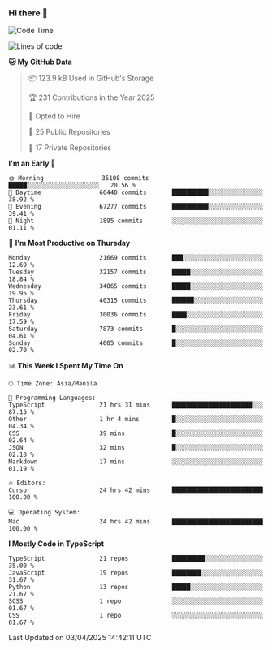 ### Hi there 👋

<!--START_SECTION:waka-->
![Code Time](http://img.shields.io/badge/Code%20Time-1%2C598%20hrs%2031%20mins-blue)

![Lines of code](https://img.shields.io/badge/From%20Hello%20World%20I%27ve%20Written-64.7%20million%20lines%20of%20code-blue)

**🐱 My GitHub Data** 

> 📦 123.9 kB Used in GitHub's Storage 
 > 
> 🏆 231 Contributions in the Year 2025
 > 
> 💼 Opted to Hire
 > 
> 📜 25 Public Repositories 
 > 
> 🔑 17 Private Repositories 
 > 
**I'm an Early 🐤** 

```text
🌞 Morning                35108 commits       █████░░░░░░░░░░░░░░░░░░░░   20.56 % 
🌆 Daytime                66440 commits       ██████████░░░░░░░░░░░░░░░   38.92 % 
🌃 Evening                67277 commits       ██████████░░░░░░░░░░░░░░░   39.41 % 
🌙 Night                  1895 commits        ░░░░░░░░░░░░░░░░░░░░░░░░░   01.11 % 
```
📅 **I'm Most Productive on Thursday** 

```text
Monday                   21669 commits       ███░░░░░░░░░░░░░░░░░░░░░░   12.69 % 
Tuesday                  32157 commits       █████░░░░░░░░░░░░░░░░░░░░   18.84 % 
Wednesday                34065 commits       █████░░░░░░░░░░░░░░░░░░░░   19.95 % 
Thursday                 40315 commits       ██████░░░░░░░░░░░░░░░░░░░   23.61 % 
Friday                   30036 commits       ████░░░░░░░░░░░░░░░░░░░░░   17.59 % 
Saturday                 7873 commits        █░░░░░░░░░░░░░░░░░░░░░░░░   04.61 % 
Sunday                   4605 commits        █░░░░░░░░░░░░░░░░░░░░░░░░   02.70 % 
```


📊 **This Week I Spent My Time On** 

```text
🕑︎ Time Zone: Asia/Manila

💬 Programming Languages: 
TypeScript               21 hrs 31 mins      ██████████████████████░░░   87.15 % 
Other                    1 hr 4 mins         █░░░░░░░░░░░░░░░░░░░░░░░░   04.34 % 
CSS                      39 mins             █░░░░░░░░░░░░░░░░░░░░░░░░   02.64 % 
JSON                     32 mins             █░░░░░░░░░░░░░░░░░░░░░░░░   02.18 % 
Markdown                 17 mins             ░░░░░░░░░░░░░░░░░░░░░░░░░   01.19 % 

🔥 Editors: 
Cursor                   24 hrs 42 mins      █████████████████████████   100.00 % 

💻 Operating System: 
Mac                      24 hrs 42 mins      █████████████████████████   100.00 % 
```

**I Mostly Code in TypeScript** 

```text
TypeScript               21 repos            █████████░░░░░░░░░░░░░░░░   35.00 % 
JavaScript               19 repos            ████████░░░░░░░░░░░░░░░░░   31.67 % 
Python                   13 repos            █████░░░░░░░░░░░░░░░░░░░░   21.67 % 
SCSS                     1 repo              ░░░░░░░░░░░░░░░░░░░░░░░░░   01.67 % 
CSS                      1 repo              ░░░░░░░░░░░░░░░░░░░░░░░░░   01.67 % 
```




 Last Updated on 03/04/2025 14:42:11 UTC
<!--END_SECTION:waka-->
